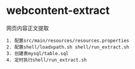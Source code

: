 # webcontent-extract
网页内容正文提取

    1. 配置src/main/resources/resources.properties
    2. 配置shell/loadxpath.sh shell/run_extract.sh
    3. 创建表mysql/table.sql
    4. 定时执行shell/run_extract.sh